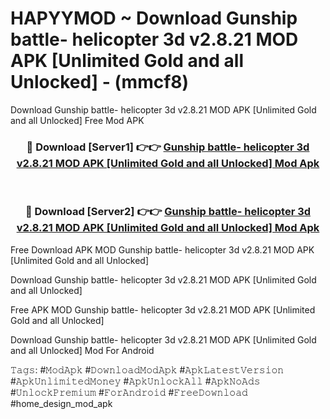 # HAPYYMOD ~ Download Gunship battle- helicopter 3d v2.8.21 MOD APK [Unlimited Gold and all Unlocked] - (mmcf8)
Download Gunship battle- helicopter 3d v2.8.21 MOD APK [Unlimited Gold and all Unlocked] Free Mod APK

<div align="center">
<h3>🔴 Download [Server1] 👉👉 <a href="https://apk-comot.site?title=Gunship_battle-_helicopter_3d_v2.8.21_MOD_APK_[Unlimited_Gold_and_all_Unlocked]">Gunship battle- helicopter 3d v2.8.21 MOD APK [Unlimited Gold and all Unlocked] Mod Apk</a></h3><br>

<h3>🔴 Download [Server2] 👉👉 <a href="https://apk-comot.site?title=Gunship_battle-_helicopter_3d_v2.8.21_MOD_APK_[Unlimited_Gold_and_all_Unlocked]">Gunship battle- helicopter 3d v2.8.21 MOD APK [Unlimited Gold and all Unlocked] Mod Apk</a></h3>
</div>


Free Download APK MOD Gunship battle- helicopter 3d v2.8.21 MOD APK [Unlimited Gold and all Unlocked]

Download Gunship battle- helicopter 3d v2.8.21 MOD APK [Unlimited Gold and all Unlocked] 

Free APK MOD Gunship battle- helicopter 3d v2.8.21 MOD APK [Unlimited Gold and all Unlocked] 

Download Gunship battle- helicopter 3d v2.8.21 MOD APK [Unlimited Gold and all Unlocked] Mod For Android

𝚃𝚊𝚐𝚜: #𝙼𝚘𝚍𝙰𝚙𝚔 #𝙳𝚘𝚠𝚗𝚕𝚘𝚊𝚍𝙼𝚘𝚍𝙰𝚙𝚔 #𝙰𝚙𝚔𝙻𝚊𝚝𝚎𝚜𝚝𝚅𝚎𝚛𝚜𝚒𝚘𝚗 #𝙰𝚙𝚔𝚄𝚗𝚕𝚒𝚖𝚒𝚝𝚎𝚍𝙼𝚘𝚗𝚎𝚢 #𝙰𝚙𝚔𝚄𝚗𝚕𝚘𝚌𝚔𝙰𝚕𝚕 #𝙰𝚙𝚔𝙽𝚘𝙰𝚍𝚜 #𝚄𝚗𝚕𝚘𝚌𝚔𝙿𝚛𝚎𝚖𝚒𝚞𝚖 #𝙵𝚘𝚛𝙰𝚗𝚍𝚛𝚘𝚒𝚍 #𝙵𝚛𝚎𝚎𝙳𝚘𝚠𝚗𝚕𝚘𝚊𝚍 #home_design_mod_apk
